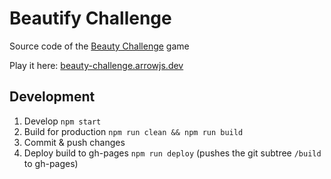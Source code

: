 # Beautify Challenge

Source code of the [Beauty Challenge](https://twitter.com/danieldietrich/status/1317198127632420870) game

Play it here: [beauty-challenge.arrowjs.dev](https://beauty-challenge.arrowjs.dev/)

## Development

1. Develop `npm start`
2. Build for production `npm run clean && npm run build`
3. Commit & push changes
4. Deploy build to gh-pages `npm run deploy` (pushes the git subtree `/build` to gh-pages)
```
